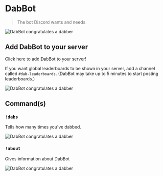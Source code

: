 # DabBot
> The bot Discord wants and needs.

![DabBot congratulates a dabber](https://github.com/ethanent/DabBot/blob/master/media/img4.png?raw=true)

## Add DabBot to your server

[Click here to add DabBot to your server!](https://discordapp.com/api/oauth2/authorize?client_id=468617622867410944&permissions=8&redirect_uri=https%3A%2F%2Fethanent.me&scope=bot)

If you want global leaderboards to be shown in your server, add a channel called `#dab-leaderboards`. (DabBot may take up to 5 minutes to start posting leaderboards.)

![DabBot congratulates a dabber](https://github.com/ethanent/DabBot/blob/master/media/img1.png?raw=true)

## Command(s)

### `!dabs`

Tells how many times you've dabbed.

![DabBot congratulates a dabber](https://github.com/ethanent/DabBot/blob/master/media/img3.png?raw=true)

### `!about`

Gives information about DabBot

![DabBot congratulates a dabber](https://github.com/ethanent/DabBot/blob/master/media/img2.png?raw=true)